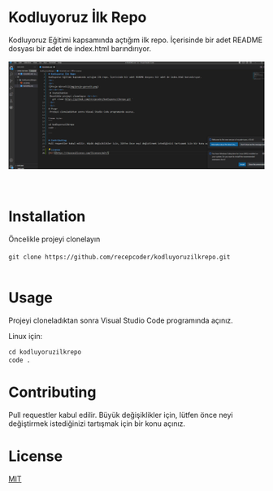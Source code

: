 # Kodluyoruz İlk Repo
Kodluyoruz Eğitimi kapsamında açtığım ilk repo. İçerisinde bir adet README dosyası bir adet de index.html barındırıyor.
<br>
<br>
![Proje Görseli](img.png)
<br><br><br>
 # Installation
 Öncelikle projeyi clonelayın <br><br>
 ` git clone https://github.com/recepcoder/kodluyoruzilkrepo.git ` 
 <br>
 <br>
# Usage
 Projeyi cloneladıktan sonra Visual Studio Code programında açınız.

Linux için:
```
cd kodluyoruzilkrepo
code . 

```

# Contributing
Pull requestler kabul edilir. Büyük değişiklikler için, lütfen önce neyi değiştirmek istediğinizi tartışmak için bir konu açınız.

# License
[MIT](https://choosealicense.com/licenses/mit/)